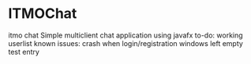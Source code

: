 # ITMOChat
itmo chat
Simple multiclient chat application using javafx
to-do: working userlist
known issues: crash when login/registration windows left empty
test entry